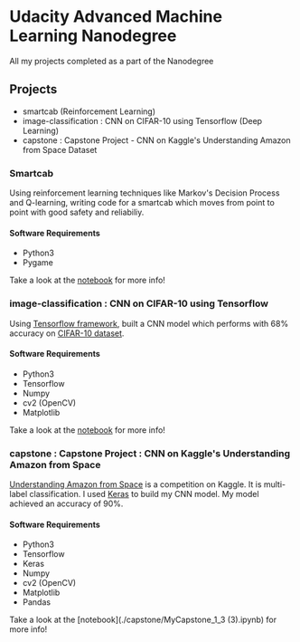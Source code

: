 # Udacity Advanced Machine Learning Nanodegree
All my projects completed as a part of the Nanodegree

## Projects
* smartcab (Reinforcement Learning)
* image-classification : CNN on CIFAR-10 using Tensorflow (Deep Learning)
* capstone : Capstone Project - CNN on Kaggle's Understanding Amazon from Space Dataset

### Smartcab
Using reinforcement learning techniques like Markov's Decision Process and Q-learning, writing code for a smartcab which moves from point to point with good safety and reliabiliy.

#### Software Requirements
* Python3
* Pygame

Take a look at the [notebook](./smartcab/smartcab.ipynb) for more info!

### image-classification : CNN on CIFAR-10 using Tensorflow
Using [Tensorflow framework](https://github.com/tensorflow/tensorflow), built a CNN model which performs with 68% accuracy on [CIFAR-10 dataset](https://www.kaggle.com/c/cifar-10/data).

#### Software Requirements
* Python3
* Tensorflow
* Numpy
* cv2 (OpenCV)
* Matplotlib

Take a look at the [notebook](./image-classification/image_classification.ipynb) for more info!

### capstone : Capstone Project : CNN on Kaggle's Understanding Amazon from Space
[Understanding Amazon from Space](https://www.kaggle.com/c/planet-understanding-the-amazon-from-space/) is a competition on Kaggle. It is multi-label classification.
I used [Keras](https://keras.io/) to build my CNN model. My model achieved an accuracy of 90%.

#### Software Requirements
* Python3
* Tensorflow
* Keras
* Numpy
* cv2 (OpenCV)
* Matplotlib
* Pandas

Take a look at the [notebook](./capstone/MyCapstone_1_3 (3).ipynb) for more info!

